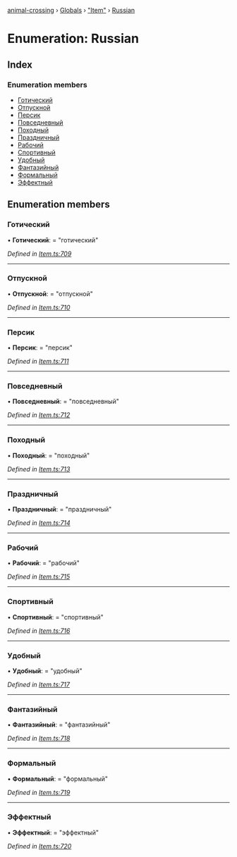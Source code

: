[animal-crossing](../README.md) › [Globals](../globals.md) › ["Item"](../modules/_item_.md) › [Russian](_item_.russian.md)

# Enumeration: Russian

## Index

### Enumeration members

* [Готический](_item_.russian.md#готический)
* [Отпускной](_item_.russian.md#отпускной)
* [Персик](_item_.russian.md#персик)
* [Повседневный](_item_.russian.md#повседневный)
* [Походный](_item_.russian.md#походный)
* [Праздничный](_item_.russian.md#праздничный)
* [Рабочий](_item_.russian.md#рабочий)
* [Спортивный](_item_.russian.md#спортивный)
* [Удобный](_item_.russian.md#удобный)
* [Фантазийный](_item_.russian.md#фантазийный)
* [Формальный](_item_.russian.md#формальный)
* [Эффектный](_item_.russian.md#эффектный)

## Enumeration members

###  Готический

• **Готический**: = "готический"

*Defined in [Item.ts:709](https://github.com/Norviah/animal-crossing/blob/3bd87eb/module/types/Item.ts#L709)*

___

###  Отпускной

• **Отпускной**: = "отпускной"

*Defined in [Item.ts:710](https://github.com/Norviah/animal-crossing/blob/3bd87eb/module/types/Item.ts#L710)*

___

###  Персик

• **Персик**: = "персик"

*Defined in [Item.ts:711](https://github.com/Norviah/animal-crossing/blob/3bd87eb/module/types/Item.ts#L711)*

___

###  Повседневный

• **Повседневный**: = "повседневный"

*Defined in [Item.ts:712](https://github.com/Norviah/animal-crossing/blob/3bd87eb/module/types/Item.ts#L712)*

___

###  Походный

• **Походный**: = "походный"

*Defined in [Item.ts:713](https://github.com/Norviah/animal-crossing/blob/3bd87eb/module/types/Item.ts#L713)*

___

###  Праздничный

• **Праздничный**: = "праздничный"

*Defined in [Item.ts:714](https://github.com/Norviah/animal-crossing/blob/3bd87eb/module/types/Item.ts#L714)*

___

###  Рабочий

• **Рабочий**: = "рабочий"

*Defined in [Item.ts:715](https://github.com/Norviah/animal-crossing/blob/3bd87eb/module/types/Item.ts#L715)*

___

###  Спортивный

• **Спортивный**: = "спортивный"

*Defined in [Item.ts:716](https://github.com/Norviah/animal-crossing/blob/3bd87eb/module/types/Item.ts#L716)*

___

###  Удобный

• **Удобный**: = "удобный"

*Defined in [Item.ts:717](https://github.com/Norviah/animal-crossing/blob/3bd87eb/module/types/Item.ts#L717)*

___

###  Фантазийный

• **Фантазийный**: = "фантазийный"

*Defined in [Item.ts:718](https://github.com/Norviah/animal-crossing/blob/3bd87eb/module/types/Item.ts#L718)*

___

###  Формальный

• **Формальный**: = "формальный"

*Defined in [Item.ts:719](https://github.com/Norviah/animal-crossing/blob/3bd87eb/module/types/Item.ts#L719)*

___

###  Эффектный

• **Эффектный**: = "эффектный"

*Defined in [Item.ts:720](https://github.com/Norviah/animal-crossing/blob/3bd87eb/module/types/Item.ts#L720)*
